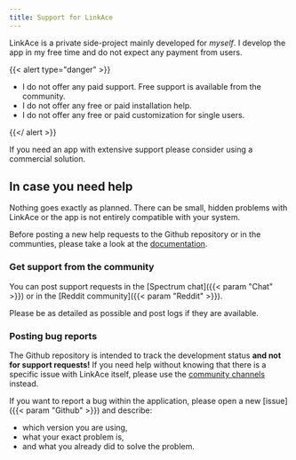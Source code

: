 ```yaml
---
title: Support for LinkAce
---
```


LinkAce is a private side-project mainly developed for *myself*. I develop the app in my free time and do not expect
any payment from users.

{{< alert type="danger" >}}

* I do not offer any paid support. Free support is available from the community.
* I do not offer any free or paid installation help.
* I do not offer any free or paid customization for single users.

{{</ alert >}}

If you need an app with extensive support please consider using a commercial solution.


## In case you need help

Nothing goes exactly as planned. There can be small, hidden problems with LinkAce or the app is not entirely compatible
with your system.

Before posting a new help requests to the Github repository or in the communties, please take a look at the 
[documentation](/docs/v1).


### Get support from the community

You can post support requests in the [Spectrum chat]({{< param "Chat" >}}) or in the [Reddit community]({{< param "Reddit" >}}).

Please be as detailed as possible and post logs if they are available.


### Posting bug reports

The Github repository is intended to track the development status **and not for support requests!** If you need help
without knowing that there is a specific issue with LinkAce itself, please use the [community channels](/community) 
instead.

If you want to report a bug within the application, please open a new [issue]({{< param "Github" >}})
and describe:

* which version you are using,
* what your exact problem is,
* and what you already did to solve the problem.
